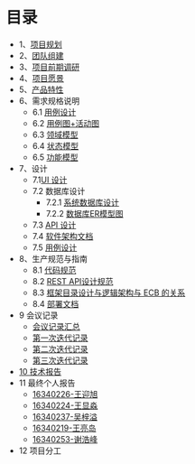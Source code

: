 # 目录

* 1、[项目规划](01-about.md)
* 2、[团队组建](02-team-profile)
* 3、[项目前期调研](03-investigation)
* 4、[项目愿景](04-vision)
* 5、[产品特性](05-product-backlog)
* 6、需求规格说明
    - 6.1 [用例设计](06-01-usecase-diagram.md)
    - 6.2 [用例图+活动图](06-02-use-cases.md)
    - 6.3 [领域模型](06-03-domain-model.md)
    - 6.4 [状态模型](06-04-state-model.md)
    - 6.5 [功能模型](06-05-system-sequence-diagram.md)
* 7、设计
    - 7.1[UI 设计]()
    - 7.2 数据库设计
        - 7.2.1 [系统数据库设计](07-02-01-databasedesign.md)
        - 7.2.2 [数据库ER模型图](07-02-02-database-er-model)
    - 7.3 [API 设计](07-03-API)
    - 7.4 [软件架构文档](07-04-software-architecture-document)
    - 7.5 [用例设计](07-05-usecase-design)
* 8、生产规范与指南
    - 8.1 [代码规范](08-01-code-specification.md)
    - 8.2 [REST API设计规范](08-02-restful.md)
    - 8.3 [框架目录设计与逻辑架构与 ECB 的关系](08-03-relationship-between-ECB-framework-directory-design-logic-archit)
    - 8.4 [部署文档](08-04-deployment-doc)
* 9 会议记录
    - [会议记录汇总 ](09-01-first-meeting)
    - [第一次迭代记录](09-01-01-first-Iteration.md)
    - [第二次迭代记录](09-01-second-meeting.md)
    - [第三次迭代记录](09-01-third-meeting.md)
* [10 技术报告](10-techwork-report.md)
* 11 最终个人报告
    - [16340226-王迎旭]()
    - [16340224-王显淼](https://blog.csdn.net/beashaper_/article/details/80871901)
    - [16340237-吴梓溢]()
    - [16340219-王亮岛]()
    - [16340253-谢浩峰]()
* 12 项目分工
